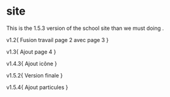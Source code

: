 # site

This is the 1.5.3 version of the school site than we must doing .

v1.2{
     Fusion travail page 2 avec page 3
}

v1.3{
     Ajout page 4
}

v1.4.3{
     Ajout icône
}

v1.5.2{
     Version finale
}

v1.5.4{
     Ajout particules
}
